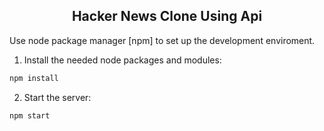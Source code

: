 <h2 align="center">Hacker News Clone Using Api</h2>


Use node package manager [npm] to set up the development enviroment.

1. Install the needed node packages and modules:

```bash
npm install
```

2. Start the server:

```bash
npm start
```
